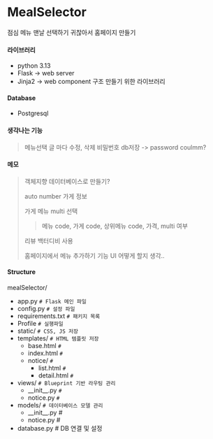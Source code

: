 # MealSelector
점심 메뉴 맨날 선택하기 귀찮아서 홈페이지 만들기

#### 라이브러리
 - python 3.13
 - Flask -> web server
 - Jinja2 -> web component 구조 만들기 위한 라이브러리

#### Database
 - Postgresql

#### 생각나는 기능
> 메뉴선택 글 마다 수정, 삭제 비밀번호 db저장 -> password coulmm?

#### 메모
> 객체지향 데이터베이스로 만들기?
>
> auto number 가게 정보
> 
> 가게 메뉴 multi 선택
>> 메뉴 code, 가게 code, 상위메뉴 code, 가격, multi 여부
>
> 리뷰 백터디비 사용
> 
> 홈페이지에서 메뉴 추가하기 기능 UI 어떻게 할지 생각..

#### Structure 
mealSelector/
* app.py                 `# Flask 메인 파일`
* config.py              `# 설정 파일`
* requirements.txt       `# 패키지 목록`
* Profile                `# 실행파일`
* static/                `# CSS, JS 저장`
* templates/             `# HTML 템플릿 저장`
  * base.html            `#`
  * index.html           `#`
  * notice/              `#`
    * list.html          `#`
    * detail.html        `#`
* views/                 `# Blueprint 기반 라우팅 관리`
  * \_\_init\_\_.py      `#`
  * notice.py            `#`
* models/                `# 데이터베이스 모델 관리`
  * \_\_init\_\_.py           #
  * notice.py             #
* database.py            # DB 연결 및 설정
